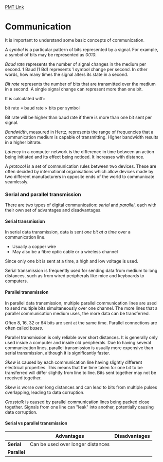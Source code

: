 [PMT Link](https://www.physicsandmathstutor.com/pdf-pages/?pdf=https%3A%2F%2Fpmt.physicsandmathstutor.com%2Fdownload%2FComputer-Science%2FA-level%2FNotes%2FAQA%2F09-Fundamentals-of-Communication-and-Networking%2FAdvanced%2F9.1.%20Communication%20-%20Advanced.pdf)

# Communication

It is important to understand some basic concepts of communication.

A *symbol* is a particular pattern of bits represented by a signal. For example, a symbol of bits may be represented as *0010*.

*Baud rate* represents the number of signal changes in the medium per second. 1 Baud (1 Bd) represents 1 symbol change per second. In other words, how many times the signal alters its state in a second.

*Bit rate* represents the number of bits that are transmitted over the medium in a second. A single signal change can represent more than one bit.

It is calculated with:

bit rate  $=$  baud rate $\times$ bits per symbol

Bit rate will be higher than baud rate if there is more than one bit sent per signal.

*Bandwidth*, measured in Hertz, represents the range of frequencies that a communication medium is capable of transmitting. Higher bandwidth results in a higher bitrate.

*Latency* in a computer network is the difference in time between an action being initiated and its effect being noticed. It increases with distance.

A *protocol* is a set of communication rules between two devices. These are often decided by international organisations which allow devices made by two different manufacturers in opposite ends of the world to communicate seamlessly.

### Serial and parallel transmission

There are two types of digital communication: *serial* and *parallel*, each with their own set of advantages and disadvantages. 

#### Serial transmission

In serial data transmission, data is sent *one bit at a time* over a communication line.
- Usually a copper wire
- May also be a fibre optic cable or a wireless channel

Since only one bit is sent at a time, a high and low voltage is used.

Serial transmission is frequently used for sending data from medium to long distances, such as from wired peripherals like mice and keyboards to computers.

#### Parallel transmission

In parallel data transmission, multiple parallel communication lines are used to send multiple bits simultaneously over one channel. The more lines that a parallel communication medium uses, the more data can be transferred.

Often 8, 16, 32 or 64 bits are sent at the same time. Parallel connections are often called *buses*.

Parallel transmission is only reliable over short distances. It is generally only used inside a computer and inside old peripherals. Due to having several communication lines, parallel transmission is usually more expensive than serial transmission, although it is significantly faster.

*Skew* is caused by each communication line having slightly different electrical properties. This means that the time taken for one bit to be transferred will differ slightly from line to line. Bits sent together may not be received together.

Skew is worse over long distances and can lead to bits from multiple pulses overlapping, leading to data corruption.

*Crosstalk* is caused by parallel communication lines being packed close together. Signals from one line can "leak" into another, potentially causing data corruption.


#### Serial vs parallel transmission

|              | **Advantages**                    | **Disadvantages** |
| ------------ | --------------------------------- | ----------------- |
| **Serial**   | Can be used over longer distances |                   |
| **Parallel** |                                   |                   |
